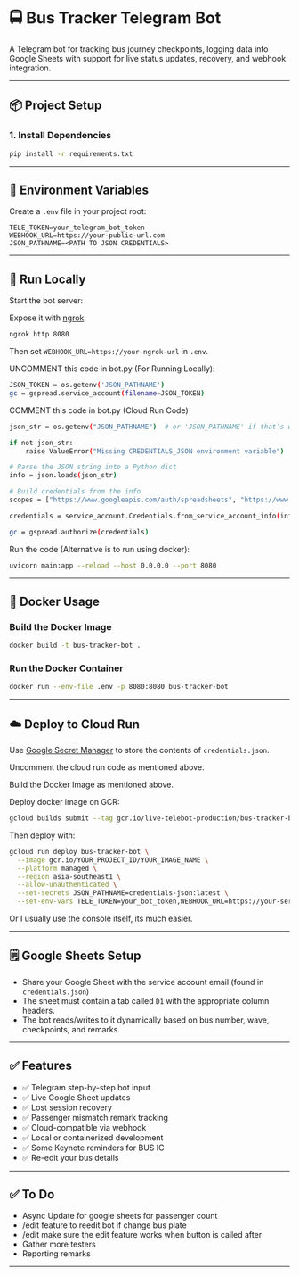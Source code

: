 # 🚍 Bus Tracker Telegram Bot

A Telegram bot for tracking bus journey checkpoints, logging data into Google Sheets with support for live status updates, recovery, and webhook integration.

---

## 📦 Project Setup

### 1. Install Dependencies

```bash
pip install -r requirements.txt
```

---

## 🔐 Environment Variables

Create a `.env` file in your project root:

```env
TELE_TOKEN=your_telegram_bot_token
WEBHOOK_URL=https://your-public-url.com
JSON_PATHNAME=<PATH TO JSON CREDENTIALS>
```

---

## 🧪 Run Locally

Start the bot server:

Expose it with [ngrok](https://ngrok.com/):

```bash
ngrok http 8080
```

Then set `WEBHOOK_URL=https://your-ngrok-url` in `.env`.

UNCOMMENT this code in bot.py (For Running Locally):

```bash
JSON_TOKEN = os.getenv('JSON_PATHNAME')
gc = gspread.service_account(filename=JSON_TOKEN)
```

COMMENT this code in bot.py (Cloud Run Code)

```bash
json_str = os.getenv("JSON_PATHNAME")  # or 'JSON_PATHNAME' if that’s what you're using

if not json_str:
    raise ValueError("Missing CREDENTIALS_JSON environment variable")

# Parse the JSON string into a Python dict
info = json.loads(json_str)

# Build credentials from the info
scopes = ["https://www.googleapis.com/auth/spreadsheets", "https://www.googleapis.com/auth/drive"]

credentials = service_account.Credentials.from_service_account_info(info, scopes=scopes)

gc = gspread.authorize(credentials)
```
Run the code (Alternative is to run using docker):

```bash
uvicorn main:app --reload --host 0.0.0.0 --port 8080
```
---

## 🐳 Docker Usage

### Build the Docker Image

```bash
docker build -t bus-tracker-bot .
```

### Run the Docker Container

```bash
docker run --env-file .env -p 8080:8080 bus-tracker-bot
```

---

## ☁️ Deploy to Cloud Run

Use [Google Secret Manager](https://cloud.google.com/secret-manager) to store the contents of `credentials.json`.

Uncomment the cloud run code as mentioned above.

Build the Docker Image as mentioned above.

Deploy docker image on GCR:

```bash
gcloud builds submit --tag gcr.io/live-telebot-production/bus-tracker-bot
```

Then deploy with:

```bash
gcloud run deploy bus-tracker-bot \
  --image gcr.io/YOUR_PROJECT_ID/YOUR_IMAGE_NAME \
  --platform managed \
  --region asia-southeast1 \
  --allow-unauthenticated \
  --set-secrets JSON_PATHNAME=credentials-json:latest \
  --set-env-vars TELE_TOKEN=your_bot_token,WEBHOOK_URL=https://your-service-url
```
Or I usually use the console itself, its much easier.

---

## 🗒️ Google Sheets Setup

- Share your Google Sheet with the service account email (found in `credentials.json`)
- The sheet must contain a tab called `D1` with the appropriate column headers.
- The bot reads/writes to it dynamically based on bus number, wave, checkpoints, and remarks.

---

## ✅ Features

- ✅ Telegram step-by-step bot input
- ✅ Live Google Sheet updates
- ✅ Lost session recovery
- ✅ Passenger mismatch remark tracking
- ✅ Cloud-compatible via webhook
- ✅ Local or containerized development
- ✅ Some Keynote reminders for BUS IC
- ✅ Re-edit your bus details

---

## ✅ To Do

- Async Update for google sheets for passenger count
- /edit feature to reedit bot if change bus plate
- /edit make sure the edit feature works when button is called after
- Gather more testers
- Reporting remarks

---
